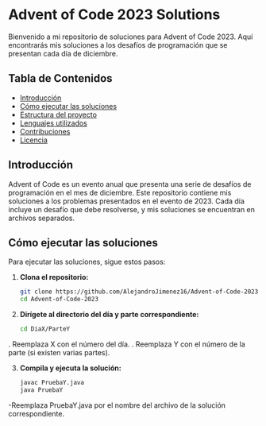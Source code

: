 # Advent of Code 2023 Solutions

Bienvenido a mi repositorio de soluciones para Advent of Code 2023. Aquí encontrarás mis soluciones a los desafíos de programación que se presentan cada día de diciembre.

## Tabla de Contenidos

- [Introducción](#introducción)
- [Cómo ejecutar las soluciones](#cómo-ejecutar-las-soluciones)
- [Estructura del proyecto](#estructura-del-proyecto)
- [Lenguajes utilizados](#lenguajes-utilizados)
- [Contribuciones](#contribuciones)
- [Licencia](#licencia)

## Introducción

Advent of Code es un evento anual que presenta una serie de desafíos de programación en el mes de diciembre. Este repositorio contiene mis soluciones a los problemas presentados en el evento de 2023. Cada día incluye un desafío que debe resolverse, y mis soluciones se encuentran en archivos separados.

## Cómo ejecutar las soluciones

Para ejecutar las soluciones, sigue estos pasos:

1. **Clona el repositorio:**
   ```bash
   git clone https://github.com/AlejandroJimenez16/Advent-of-Code-2023.git
   cd Advent-of-Code-2023

2. **Dirígete al directorio del día y parte correspondiente:**
   ```bash
   cd DiaX/ParteY

  . Reemplaza X con el número del día.
  . Reemplaza Y con el número de la parte (si existen varias partes).

3. **Compila y ejecuta la solución:**
   ```bash
   javac PruebaY.java
   java PruebaY

  -Reemplaza PruebaY.java por el nombre del archivo de la solución correspondiente.
